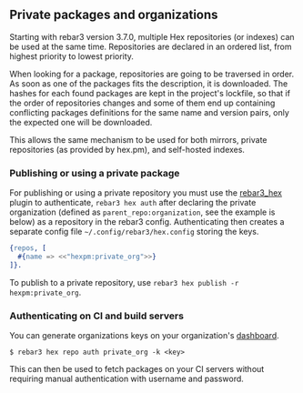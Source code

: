 ## Private packages and organizations

Starting with rebar3 version 3.7.0, multiple Hex repositories (or indexes) can be used at the same time. Repositories are declared in an ordered list, from highest priority to lowest priority.

When looking for a package, repositories are going to be traversed in order. As soon as one of the packages fits the description, it is downloaded. The hashes for each found packages are kept in the project's lockfile, so that if the order of repositories changes and some of them end up containing conflicting packages definitions for the same name and version pairs, only the expected one will be downloaded.

This allows the same mechanism to be used for both mirrors, private repositories (as provided by hex.pm), and self-hosted indexes.

### Publishing or using a private package

For publishing or using a private repository you must use the [rebar3_hex](https://github.com/tsloughter/rebar3_hex) plugin to authenticate, `rebar3 hex auth` after declaring the private organization (defined as `parent_repo:organization`, see the example is below) as a repository in the rebar3 config. Authenticating then creates a separate config file `~/.config/rebar3/hex.config` storing the keys.


```erlang
{repos, [
  #{name => <<"hexpm:private_org">>}
]}.
```

To publish to a private repository, use `rebar3 hex publish -r hexpm:private_org`.


### Authenticating on CI and build servers
You can generate organizations keys on your organization's [dashboard](/dashboard).

```nohighlight
$ rebar3 hex repo auth private_org -k <key>
```

This can then be used to fetch packages on your CI servers without requiring manual authentication with username and password.
